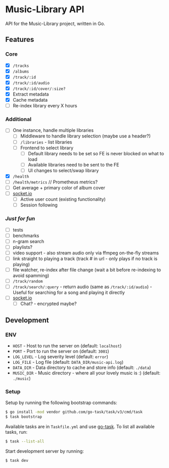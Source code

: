 # Music-Library API

API for the Music-Library project, written in Go.

## Features

### Core

-   [x] `/tracks`
-   [x] `/albums`
-   [x] `/track/:id`
-   [x] `/track/:id/audio`
-   [x] `/track/:id/cover/:size?`
-   [x] Extract metadata
-   [x] Cache metadata
-   [ ] Re-index library every X hours

### Additional

-   [ ] One instance, handle multiple libraries
    -   [ ] Middleware to handle library selection (maybe use a header?)
    -   [ ] `/libraries` - list libraries
    -   [ ] Frontend to select library
        -   [ ] Default library needs to be set so FE is never blocked on what to load
        -   [ ] Available libraries need to be sent to the FE
        -   [ ] UI changes to select/swap library
-   [x] `/health`
-   [ ] `/health/metrics` // Prometheus metrics?
-   [ ] Get average + primary color of album cover
-   [ ] [socket.io](https://github.com/ambelovsky/gosf)
    -   [ ] Active user count (existing functionality)
    -   [ ] Session following

### _Just for fun_

-   [ ] tests
-   [ ] benchmarks
-   [ ] n-gram search
-   [ ] playlists?
-   [ ] video support - also stream audio only via ffmpeg on-the-fly streams
-   [ ] link straight to playing a track (track # in url - only plays if no track is playing)
-   [ ] file watcher, re-index after file change (wait a bit before re-indexing to avoid spamming)
-   [ ] `/track/random`
-   [ ] `/track/search/:query` - return audio (same as `/track/:id/audio`) - Useful for searching for a song and playing it directly
-   [ ] [socket.io](https://github.com/ambelovsky/gosf)
    -   [ ] Chat? - encrypted maybe?

## Development

### ENV

-   `HOST` - Host to run the server on (default: `localhost`)
-   `PORT` - Port to run the server on (default: `3001`)
-   `LOG_LEVEL` - Log severity level (default: `error`)
-   `LOG_FILE` - Log file (default: `DATA_DIR/music-api.log`)
-   `DATA_DIR` - Data directory to cache and store info (default: `./data`)
-   `MUSIC_DIR` - Music directory - where all your lovely music is :) (default: `./music`)

### Setup

Setup by running the following bootstrap commands:

```bash
$ go install -mod vendor github.com/go-task/task/v3/cmd/task
$ task bootstrap
```

Available tasks are in `Taskfile.yml` and use [go-task](https://taskfile.dev/#/installation). To list all available tasks, run:

```bash
$ task --list-all
```

Start development server by running:

```bash
$ task dev
```
